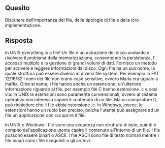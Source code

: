 ## Quesito

Discutere dell'importanza dei file, delle tipologie di file e della loro implementazione.

## Risposta

In UNIX everything is a file! Un file è un astrazione del disco andando a risolvere il problema della memorizzazione, consentendo la persistenza, l' accesso multiplo e la gestione di grandi volumi di dati. Fornisce un metodo per scrivere e leggere informazioni dal disco. Ogni file ha un suo nome, la quale struttura può essere diversa in diversi file system.
Per esempio in FAT 12/16/32 i nomi dei file non erano case sensitive, ovvero Maria era uguale a maRia. Oltre al nome, 
i file hanno anche un estensione, un'ulteriore informazione riguardo al file, per esempio file C hanno estensione .c e
cosi via. In UNIX le estensioni sono puramente convenzionali, ovvero al sistema operativo non interessa sapere il 
contenuto di un file. Ma un compilatore C, può richiedere che il file abbia estensione .c. In Windows, invece, le estensioni
hanno un ruolo ben preciso, poiche l'utente può assegnare ad un file un applicazione con cui aprire il file.

In UNIX e Windows i file sono una sequenza non struttura di byte, quindi è compito del'applicazione utente capire il 
contenuto all'interno di un file. I file possono essere binari o ASCII. I file ASCII sono file di testo normali mentre i 
file binari sono i file eseguibili o gli archivi. 
